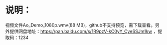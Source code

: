# 说明：
视频文件Ao_Demo_1080p.wmv(88 MB)，github不支持预览，需下载查看。另外提供网盘地址：https://pan.baidu.com/s/1R9pzV-kC0yY_CyeSSJm1kw ，提取码：1234
